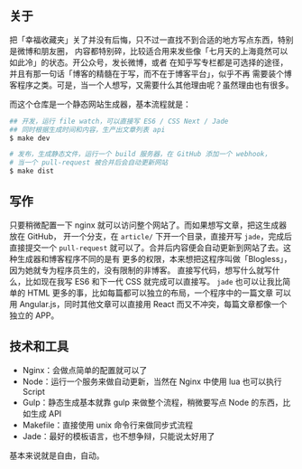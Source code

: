 ## 关于
把「幸福收藏夹」关了并没有后悔，只不过一直找不到合适的地方写点东西，特别是微博和朋友圈，
内容都特别碎，比较适合用来发些像「七月天的上海竟然可以如此冷」的状态。开公众号，发长微博，或者
在知乎写专栏都是可选择的途径，并且有那一句话「博客的精髓在于写，而不在于博客平台」，似乎不再
需要装个博客程序之类。可是，当一个人想写，又需要什么其他理由呢？虽然理由也有很多。

而这个仓库是一个静态网站生成器，基本流程就是：

```bash
## 开发，运行 file watch，可以直接写 ES6 / CSS Next / Jade
## 同时根据生成时间和内容，生产出文章列表 api
$ make dev

# 发布，生成静态文件，运行一个 build 服务器，在 GitHub 添加一个 webhook，
# 当一个 pull-request 被合并后会自动更新网站
$ make dist
```

## 写作
只要稍微配置一下 nginx 就可以访问整个网站了。而如果想写文章，把这生成器放在 GitHub，
开一个分支，在 `article/` 下开一个目录，直接开写 `jade`，完成后直接提交一个
`pull-request` 就可以了。合并后内容便会自动更新到网站了去。这种生成器和博客程序不同的是有
更多的权限，本来想把这程序叫做「Blogless」，因为她就专为程序员生的，没有限制的非博客。
直接写代码，想写什么就写什么，比如现在我写 ES6 和下一代 CSS 就完成可以直接写。
`jade` 也可以让我比简单的 HTML 更多的事，比如每篇都可以独立的布局，一个程序中的一篇文章
可以用 Angular.js，同时其他文章可以直接用 React 而又不冲突，每篇文章都像一个独立的 APP。

## 技术和工具
- Nginx：会做点简单的配置就可以了
- Node：运行一个服务来做自动更新，当然在 Nginx 中使用 lua 也可以执行 Script
- Gulp：静态生成基本就靠 gulp 来做整个流程，稍微要写点 Node 的东西，比如生成 API
- Makefile：直接使用 unix 命令行来做同步式流程
- Jade：最好的模板语言，也不想争辩，只能说太好用了

基本来说就是自由，自动。
